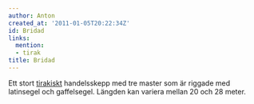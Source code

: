 ```yaml
---
author: Anton
created_at: '2011-01-05T20:22:34Z'
id: Bridad
links:
  mention:
  - tirak
title: Bridad
---
```


Ett stort [tirakiskt] handelsskepp med tre master som är riggade med latinsegel och gaffelsegel.
Längden kan variera mellan 20 och 28 meter.

  [tirakiskt]: tirak
